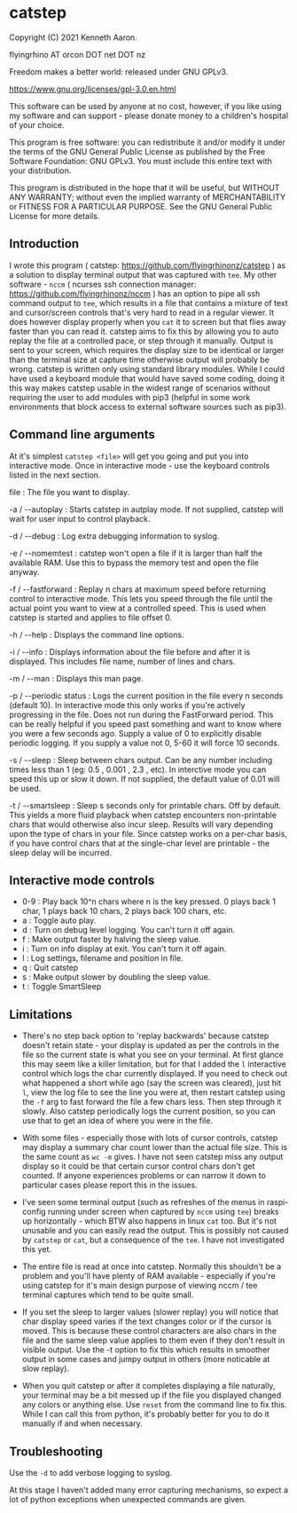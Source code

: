 
catstep
=======


Copyright (C) 2021 Kenneth Aaron.

flyingrhino AT orcon DOT net DOT nz

Freedom makes a better world: released under GNU GPLv3.

https://www.gnu.org/licenses/gpl-3.0.en.html

This software can be used by anyone at no cost, however, if you like
using my software and can support - please donate money to a
children's hospital of your choice.

This program is free software: you can redistribute it and/or modify
it under the terms of the GNU General Public License as published by
the Free Software Foundation:
GNU GPLv3. You must include this entire text with your distribution.

This program is distributed in the hope that it will be useful,
but WITHOUT ANY WARRANTY; without even the implied warranty of
MERCHANTABILITY or FITNESS FOR A PARTICULAR PURPOSE.
See the GNU General Public License for more details.


Introduction
------------

I wrote this program ( catstep: https://github.com/flyingrhinonz/catstep ) as
a solution to display terminal output that was captured with `tee`.
My other software - `nccm` ( ncurses ssh connection manager:
https://github.com/flyingrhinonz/nccm ) has an option
to pipe all ssh command output to `tee`, which results in a file that contains
a mixture of text and cursor/screen controls that's very hard to read in
a regular viewer. It does however display properly when you `cat` it to
screen but that flies away faster than you can read it.
catstep aims to fix this by allowing you to auto replay the file at a
controlled pace, or step through it manually.
Output is sent to your screen, which requires the display size to be
identical or larger than the terminal size at capture time otherwise
output will probably be wrong.
catstep is written only using standard library modules. While I could have
used a keyboard module that would have saved some coding, doing it this way
makes catstep usable in the widest range of scenarios without requiring the
user to add modules with pip3 (helpful in some work environments that block
access to external software sources such as pip3).


Command line arguments
----------------------

At it's simplest `catstep <file>` will get you going and put you into
interactive mode. Once in interactive mode - use the keyboard controls
listed in the next section.

file :
The file you want to display.

-a / --autoplay :
Starts catstep in autplay mode. If not supplied, catstep will wait for
user input to control playback.

-d / --debug :
Log extra debugging information to syslog.

-e / --nomemtest :
catstep won't open a file if it is larger than half the available RAM.
Use this to bypass the memory test and open the file anyway.

-f / --fastforward <chars> :
Replay n chars at maximum speed before returning control to interactive mode.
This lets you speed through the file until the actual point you
want to view at a controlled speed.
This is used when catstep is started and applies to file offset 0.

-h / --help :
Displays the command line options.

-i / --info :
Displays information about the file before and after it is displayed.
This includes file name, number of lines and chars.

-m / --man :
Displays this man page.

-p / --periodic status <seconds> :
Logs the current position in the file every n seconds (default 10).
In interactive mode this only works if you're actively progressing in the file.
Does not run during the FastForward period.
This can be really helpful if you speed past something and want to know where
you were a few seconds ago.
Supply a value of 0 to explicitly disable periodic logging.
If you supply a value not 0, 5-60 it will force 10 seconds.

-s / --sleep <seconds> :
Sleep <seconds> between chars output. Can be any number including
times less than 1 (eg: 0.5 , 0.001 , 2.3 , etc).
In interctive mode you can speed this up or slow it down.
If not supplied, the default value of 0.01 will be used.

-t / --smartsleep :
Sleep s seconds only for printable chars. Off by default. This yields a more
fluid playback when catstep encounters non-printable chars that would otherwise
also incur sleep.
Results will vary depending upon the type of chars in your file. Since catstep
works on a per-char basis, if you have control chars that at the single-char
level are printable - the sleep delay will be incurred.


Interactive mode controls
-------------------------

- 0-9 :             Play back 10^n chars where n is the key pressed.
                    0 plays back 1 char, 1 plays back 10 chars,
                    2 plays back 100 chars, etc.
- a :               Toggle auto play.
- d :               Turn on debug level logging. You can't turn it off again.
- f :               Make output faster by halving the sleep value.
- i :               Turn on info display at exit. You can't turn it off again.
- l :               Log settings, filename and position in file.
- q :               Quit catstep
- s :               Make output slower by doubling the sleep value.
- t :               Toggle SmartSleep


Limitations
-----------

- There's no step back option to 'replay backwards' because catstep
doesn't retain state - your display is updated as per the controls in
the file so the current state is what you see on your terminal. At first
glance this may seem like a killer limitation, but for that I added
the `l` interactive control which logs the char currently displayed.
If you need to check out what happened a short while ago (say the screen
was cleared), just hit `l`, view the log file to see the line you were at,
then restart catstep using the `-f` arg to fast forward the file a few
chars less. Then step through it slowly.
Also catstep periodically logs the current position, so you can use that
to get an idea of where you were in the file.

- With some files - especially those with lots of cursor controls, catstep may
display a summary char count lower than the actual file size.
This is the same count as `wc -m` gives. I have not seen catstep miss any
output display so it could be that certain cursor control chars don't get
counted. If anyone experiences problems or can narrow it down to particular
cases please report this in the issues.

- I've seen some terminal output (such as refreshes of the menus in
raspi-config running under screen when captured by `nccm` using `tee`) breaks
up horizontally - which BTW also happens in linux `cat` too.
But it's not unusable and you can easily read the output. This is possibly not
caused by `catstep` or `cat`, but a consequence of the `tee`. I have not
investigated this yet.

- The entire file is read at once into catstep. Normally this shouldn't be a
problem and you'll have plenty of RAM available - especially if you're using
catstep for it's main design purpose of viewing nccm / tee terminal captures
which tend to be quite small.

- If you set the sleep to larger values (slower replay) you will notice that
char display speed varies if the text changes color or if the cursor is
moved. This is because these control characters are also chars in the file and
the same sleep value applies to them even if they don't result in visible
output. Use the -t option to fix this which results in smoother output in some
cases and jumpy output in others (more noticable at slow replay).

- When you quit catstep or after it completes displaying a file naturally,
your terminal may be a bit messed up if the file you displayed changed any
colors or anything else. Use `reset` from the command line to fix this. While I
can call this from python, it's probably better for you to do it manually if
and when necessary.


Troubleshooting
---------------

Use the `-d` to add verbose logging to syslog.

At this stage I haven't added many error capturing mechanisms, so expect
a lot of python exceptions when unexpected commands are given.

